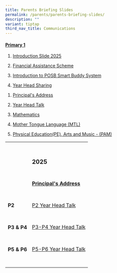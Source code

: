 ```yaml
---
title: Parents Briefing Slides
permalink: /parents/parents-briefing-slides/
description: ""
variant: tiptap
third_nav_title: Communications
---
```

<h4><strong><u>Primary 1</u></strong></h4>
<ol data-tight="true" class="tight">
<li>
<p><a href="/files/2025_P1_Orientation_Finance_Admin_Pt1.pdf" rel="noopener noreferrer nofollow" target="_blank">Introduction Slide 2025</a>
</p>
</li>
<li>
<p><a href="/files/2025_P1_Orientation_Finance_Admin_Pt2.pdf" rel="noopener noreferrer nofollow" target="_blank">Financial Assistance Scheme</a>
</p>
</li>
<li>
<p><a href="/files/2025_P1_Orientation_Finance_Admin_POSB.pdf" rel="noopener nofollow" target="_blank">Introduction to POSB Smart Buddy System</a>
</p>
</li>
<li>
<p><a href="/files/Year_Head_Talk_Transitioning_to_P1_2025_try.pdf" rel="noopener nofollow" target="_blank">Year Head Sharing</a>
</p>
</li>
</ol>
<p></p>
<ol data-tight="true" class="tight">
<li>
<p><a href="/files/Parents Briefing Slides/P1 2025 Briefing/1__Parents__Briefing_2025_Principal.pdf" rel="noopener nofollow" target="_blank">Principal's Address</a>
</p>
</li>
<li>
<p><a href="/files/Parents Briefing Slides/P1 2025 Briefing/2__P1_YH_Talk_2025.pdf" rel="noopener nofollow" target="_blank">Year Head Talk</a>
</p>
</li>
<li>
<p><a href="/files/Parents Briefing Slides/P1 2025 Briefing/4__Math_P1_Parents_Briefing__2025__pdf.pdf" rel="noopener nofollow" target="_blank">Mathematics</a>
</p>
</li>
<li>
<p><a href="/files/Parents Briefing Slides/P1 2025 Briefing/5__MTL_P1_Parents_Briefing_2025.pdf" rel="noopener nofollow" target="_blank">Mother Tongue Language (MTL)</a>
</p>
</li>
<li>
<p><a href="/files/Parents Briefing Slides/P1 2025 Briefing/6__PAM_PAL__P1_Parents_Briefing_for_P1_Parents_2025_PAM_PAL.pdf" rel="noopener nofollow" target="_blank">Physical Education(PE), Arts and Music - (PAM)</a>
<br>
</p>
</li>
</ol>
<table style="minWidth: 50px">
<colgroup>
<col>
<col>
</colgroup>
<tbody>
<tr>
<td rowspan="1" colspan="1">
<p></p>
</td>
<td rowspan="1" colspan="1">
<p></p>
</td>
</tr>
<tr>
<td rowspan="1" colspan="1">
<p></p>
</td>
<td rowspan="1" colspan="1">
<h3><strong>2025</strong></h3>
</td>
</tr>
<tr>
<td rowspan="1" colspan="1">
<p></p>
</td>
<td rowspan="1" colspan="1">
<h4><a href="/files/For Parents/Briefing Slides/Principal_s_Address_Parents_Briefing.pdf" rel="noopener nofollow" target="_blank"><u>Principal's Address</u></a></h4>
</td>
</tr>
<tr>
<td rowspan="1" colspan="1">
<h4>P2</h4>
</td>
<td rowspan="1" colspan="1">
<p><a href="/files/For Parents/Briefing Slides/2025_P2_Year_Head_Talk.pdf" rel="noopener nofollow" target="_blank">P2 Year Head Talk</a>
</p>
</td>
</tr>
<tr>
<td rowspan="1" colspan="1">
<h4>P3 &amp; P4</h4>
</td>
<td rowspan="1" colspan="1">
<p><a href="/files/For Parents/Briefing Slides/2025_P3_P4_Year_Head_Talk.pdf" rel="noopener nofollow" target="_blank">P3-P4 Year Head Talk</a>
</p>
</td>
</tr>
<tr>
<td rowspan="1" colspan="1">
<h4>P5 &amp; P6</h4>
</td>
<td rowspan="1" colspan="1">
<p><a href="/files/For Parents/Briefing Slides/2025_P5P6_Year_Head_Talk.pdf" rel="noopener nofollow" target="_blank">P5-P6 Year Head Talk</a>
</p>
<p></p>
</td>
</tr>
<tr>
<td rowspan="1" colspan="1">
<p></p>
</td>
<td rowspan="1" colspan="1">
<p></p>
</td>
</tr>
</tbody>
</table>
<h4></h4>
<p></p>
<p></p>
<h4></h4>
<p></p>
<h4></h4>
<p></p>